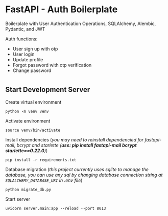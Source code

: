 # FastAPI - Auth Boilerplate
Boilerplate with User Authentication Operations, SQLAlchemy, Alembic, Pydantic, and JWT

Auth functions:
- User sign up with otp
- User login
- Update profile
- Forgot password with otp verification
- Change password

#


## Start Development Server


Create virtual environment
```
python -m venv venv
```


Activate environment
```
source venv/bin/activate
```


Install dependencies (*you may need to reinstall dependencied for fastapi-mail, bcrypt and starlette (**use: pip install fastapi-mail bcrypt starlette==0.22.0**)*)
```
pip install -r requirements.txt
```



Database migration (*this project currently uses sqlite to manage the database, you can use any sql by changing database connection string at `SQLALCHEMY_DATABASE_URI` in .env file*)
```
python migrate_db.py
```



Start server
```
uvicorn server.main:app --reload --port 8013
```
